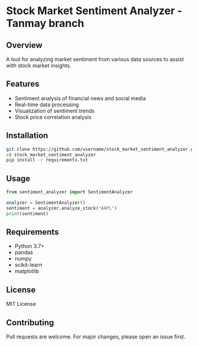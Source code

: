 # Stock Market Sentiment Analyzer - Tanmay branch

## Overview
A tool for analyzing market sentiment from various data sources to assist with stock market insights.

## Features
- Sentiment analysis of financial news and social media
- Real-time data processing
- Visualization of sentiment trends
- Stock price correlation analysis

## Installation
```bash
git clone https://github.com/username/stock_market_sentiment_analyzer.git
cd stock_market_sentiment_analyzer
pip install -r requirements.txt
```

## Usage
```python
from sentiment_analyzer import SentimentAnalyzer

analyzer = SentimentAnalyzer()
sentiment = analyzer.analyze_stock("AAPL")
print(sentiment)
```

## Requirements
- Python 3.7+
- pandas
- numpy
- scikit-learn
- matplotlib

## License
MIT License

## Contributing
Pull requests are welcome. For major changes, please open an issue first.